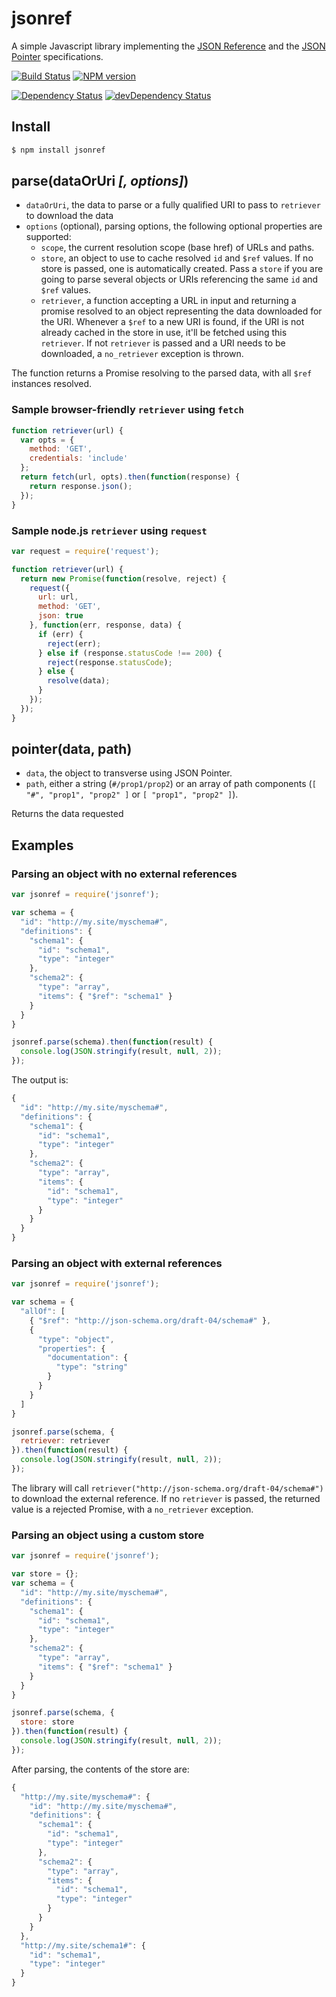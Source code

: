 # jsonref

A simple Javascript library implementing the [JSON Reference](http://tools.ietf.org/html/draft-pbryan-zyp-ref-03) and the [JSON Pointer](http://tools.ietf.org/html/rfc6901) specifications.

[![Build Status](https://travis-ci.org/vivocha/jsonref.svg?branch=master)](https://travis-ci.org/vivocha/jsonref)
[![NPM version](https://badge.fury.io/js/jsonref.png)](http://badge.fury.io/js/jsonref)

[![Dependency Status](https://david-dm.org/vivocha/jsonref/status.svg)](https://david-dm.org/vivocha/jsonref)
[![devDependency Status](https://david-dm.org/vivocha/jsonref/dev-status.svg)](https://david-dm.org/vivocha/jsonref#info=devDependencies)

## Install

```bash
$ npm install jsonref
```

## parse(dataOrUri _[, options]_)

* `dataOrUri`, the data to parse or a fully qualified URI to pass to `retriever` to download the data
* `options` (optional), parsing options, the following optional properties are supported:
  * `scope`, the current resolution scope (base href) of URLs and paths.
  * `store`, an object to use to cache resolved `id`  and `$ref` values. If no store is passed,
one is automatically created. Pass a `store` if you are going to parse several objects or URIs referencing
the same `id` and `$ref` values.
  * `retriever`, a function accepting a URL in input and returning a promise resolved to an object
representing the data downloaded for the URI. Whenever a `$ref` to a new URI is found, if the URI is not
already cached in the store in use, it'll be fetched using this `retriever`. If not `retriever` is passed
and a URI needs to be downloaded, a `no_retriever` exception is thrown.

The function returns a Promise resolving to the parsed data, with all `$ref` instances resolved.

### Sample browser-friendly `retriever` using `fetch`

```javascript
function retriever(url) {
  var opts = {
    method: 'GET',
    credentials: 'include'
  };
  return fetch(url, opts).then(function(response) {
    return response.json();
  });
}
```

### Sample node.js `retriever` using `request`

```javascript
var request = require('request');

function retriever(url) {
  return new Promise(function(resolve, reject) {
    request({
      url: url,
      method: 'GET',
      json: true
    }, function(err, response, data) {
      if (err) {
        reject(err);
      } else if (response.statusCode !== 200) {
        reject(response.statusCode);
      } else {
        resolve(data);
      }
    });
  });
}
```

## pointer(data, path)

* `data`, the object to transverse using JSON Pointer.
* `path`, either a string (`#/prop1/prop2`) or an array of path components (`[ "#", "prop1", "prop2" ]`
or `[ "prop1", "prop2" ]`).

Returns the data requested

## Examples

### Parsing an object with no external references

````javascript
var jsonref = require('jsonref');

var schema = {
  "id": "http://my.site/myschema#",
  "definitions": {
    "schema1": {
      "id": "schema1",
      "type": "integer"
    },
    "schema2": {
      "type": "array",
      "items": { "$ref": "schema1" }
    }
  }
}

jsonref.parse(schema).then(function(result) {
  console.log(JSON.stringify(result, null, 2));
});
````

The output is:

```javascript
{
  "id": "http://my.site/myschema#",
  "definitions": {
    "schema1": {
      "id": "schema1",
      "type": "integer"
    },
    "schema2": {
      "type": "array",
      "items": {
        "id": "schema1",
        "type": "integer"
      }
    }
  }
}
```

### Parsing an object with external references

```javascript
var jsonref = require('jsonref');

var schema = {
  "allOf": [
    { "$ref": "http://json-schema.org/draft-04/schema#" },
    {
      "type": "object",
      "properties": {
        "documentation": {
          "type": "string"
        }
      }
    }
  ]
}

jsonref.parse(schema, {
  retriever: retriever
}).then(function(result) {
  console.log(JSON.stringify(result, null, 2));
});
```

The library will call `retriever("http://json-schema.org/draft-04/schema#")` to download the external
reference. If no `retriever` is passed, the returned value is a rejected Promise, with a `no_retriever`
exception.

### Parsing an object using a custom store

```javascript
var jsonref = require('jsonref');

var store = {};
var schema = {
  "id": "http://my.site/myschema#",
  "definitions": {
    "schema1": {
      "id": "schema1",
      "type": "integer"
    },
    "schema2": {
      "type": "array",
      "items": { "$ref": "schema1" }
    }
  }
}

jsonref.parse(schema, {
  store: store
}).then(function(result) {
  console.log(JSON.stringify(result, null, 2));
});
```

After parsing, the contents of the store are:

```javascript
{
  "http://my.site/myschema#": {
    "id": "http://my.site/myschema#",
    "definitions": {
      "schema1": {
        "id": "schema1",
        "type": "integer"
      },
      "schema2": {
        "type": "array",
        "items": {
          "id": "schema1",
          "type": "integer"
        }
      }
    }
  },
  "http://my.site/schema1#": {
    "id": "schema1",
    "type": "integer"
  }
}
```
